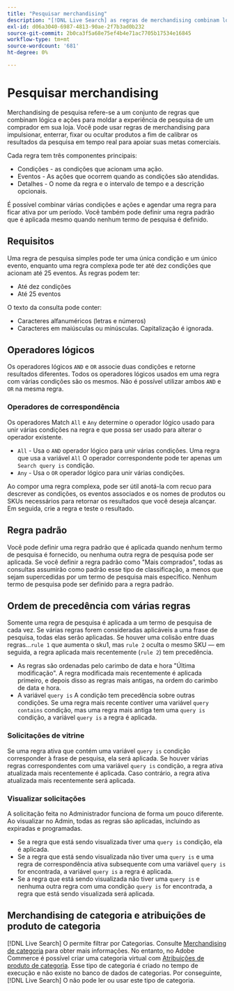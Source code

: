 ```yaml
---
title: "Pesquisar merchandising"
description: "[!DNL Live Search] as regras de merchandising combinam lógica e ações para moldar a experiência de compra."
exl-id: d06a3040-6987-4813-90ae-2f7b3ad0b232
source-git-commit: 2b0ca3f5a68e75ef4b4e71ac7705b17534e16845
workflow-type: tm+mt
source-wordcount: '681'
ht-degree: 0%

---
```


# Pesquisar merchandising

Merchandising de pesquisa refere-se a um conjunto de regras que combinam lógica e ações para moldar a experiência de pesquisa de um comprador em sua loja. Você pode usar regras de merchandising para impulsionar, enterrar, fixar ou ocultar produtos a fim de calibrar os resultados da pesquisa em tempo real para apoiar suas metas comerciais.

Cada regra tem três componentes principais:

* Condições - as condições que acionam uma ação.
* Eventos - As ações que ocorrem quando as condições são atendidas.
* Detalhes - O nome da regra e o intervalo de tempo e a descrição opcionais.

É possível combinar várias condições e ações e agendar uma regra para ficar ativa por um período. Você também pode definir uma regra padrão que é aplicada mesmo quando nenhum termo de pesquisa é definido.

## Requisitos

Uma regra de pesquisa simples pode ter uma única condição e um único evento, enquanto uma regra complexa pode ter até dez condições que acionam até 25 eventos.
As regras podem ter:

* Até dez condições
* Até 25 eventos

O texto da consulta pode conter:

* Caracteres alfanuméricos (letras e números)
* Caracteres em maiúsculas ou minúsculas. Capitalização é ignorada.

## Operadores lógicos

Os operadores lógicos `AND` e `OR` associe duas condições e retorne resultados diferentes. Todos os operadores lógicos usados em uma regra com várias condições são os mesmos. Não é possível utilizar ambos `AND` e `OR` na mesma regra.

### Operadores de correspondência

Os operadores Match `All` e `Any` determine o operador lógico usado para unir várias condições na regra e que possa ser usado para alterar o operador existente.

* `All` - Usa o `AND` operador lógico para unir várias condições. Uma regra que usa a variável `All` O operador correspondente pode ter apenas um `Search query is` condição.
* `Any` - Usa o `OR` operador lógico para unir várias condições.

Ao compor uma regra complexa, pode ser útil anotá-la com recuo para descrever as condições, os eventos associados e os nomes de produtos ou SKUs necessários para retornar os resultados que você deseja alcançar. Em seguida, crie a regra e teste o resultado.

## Regra padrão

Você pode definir uma regra padrão que é aplicada quando nenhum termo de pesquisa é fornecido, ou nenhuma outra regra de pesquisa pode ser aplicada. Se você definir a regra padrão como &quot;Mais comprados&quot;, todas as consultas assumirão como padrão esse tipo de classificação, a menos que sejam supercedidas por um termo de pesquisa mais específico. Nenhum termo de pesquisa pode ser definido para a regra padrão.

## Ordem de precedência com várias regras

Somente uma regra de pesquisa é aplicada a um termo de pesquisa de cada vez.
Se várias regras forem consideradas aplicáveis a uma frase de pesquisa, todas elas serão aplicadas. Se houver uma colisão entre duas regras...`rule 1` que aumenta o sku1, mas `rule 2` oculta o mesmo SKU — em seguida, a regra aplicada mais recentemente (`rule 2`) tem precedência.

* As regras são ordenadas pelo carimbo de data e hora &quot;Última modificação&quot;. A regra modificada mais recentemente é aplicada primeiro, e depois disso as regras mais antigas, na ordem do carimbo de data e hora.
* A variável `query is` A condição tem precedência sobre outras condições. Se uma regra mais recente contiver uma variável `query contains` condição, mas uma regra mais antiga tem uma `query is` condição, a variável `query is` a regra é aplicada.

### Solicitações de vitrine

Se uma regra ativa que contém uma variável `query is` condição corresponder à frase de pesquisa, ela será aplicada. Se houver várias regras correspondentes com uma variável `query is` condição, a regra ativa atualizada mais recentemente é aplicada.
Caso contrário, a regra ativa atualizada mais recentemente será aplicada.

### Visualizar solicitações

A solicitação feita no Administrador funciona de forma um pouco diferente. Ao visualizar no Admin, todas as regras são aplicadas, incluindo as expiradas e programadas.

* Se a regra que está sendo visualizada tiver uma `query is` condição, ela é aplicada.
* Se a regra que está sendo visualizada não tiver uma `query is` e uma regra de correspondência ativa subsequente com uma variável `query is` for encontrada, a variável `query is` a regra é aplicada.
* Se a regra que está sendo visualizada não tiver uma `query is` e nenhuma outra regra com uma condição `query is` for encontrada, a regra que está sendo visualizada será aplicada.

## Merchandising de categoria e atribuições de produto de categoria

[!DNL Live Search] O permite filtrar por Categorias. Consulte [Merchandising de categoria](category-merch.md) para obter mais informações.
No entanto, no Adobe Commerce é possível criar uma categoria virtual com [Atribuições de produto de categoria](https://experienceleague.adobe.com/docs/commerce-admin/catalog/categories/products-in-category/categories-product-assignments.html). Esse tipo de categoria é criado no tempo de execução e não existe no banco de dados de categorias. Por conseguinte, [!DNL Live Search] O não pode ler ou usar este tipo de categoria.
